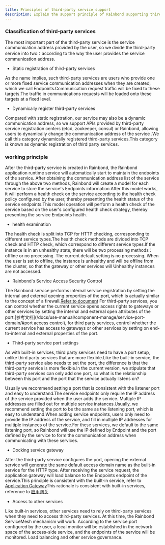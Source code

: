```yaml
---
title: Principles of third-party service support
description: Explain the support principle of Rainbond supporting third-party services
---
```


### Classification of third-party services

The most important part of the third-party service is the service communication address provided by the user, so we divide the third-party service into two：according to the way the user provides the service communication address.

- Static registration of third-party services

As the name implies, such third-party services are users who provide one or more fixed service communication addresses when they are created, which we call Endpoints.Communication request traffic will be fixed to these targets.The traffic in communications requests will be loaded onto these targets at a fixed level.

- Dynamically register third-party services

Compared with static registration, our service may also be a dynamic communication address, so we support APIs provided by third-party service registration centers (etcd, zookeeper, consul) or Rainbond, allowing users to dynamically change the communication address of the service .We call this category dynamically registered third-party services.This category is known as dynamic registration of third party services.

### working principle

After the third-party service is created in Rainbond, the Rainbond application runtime service will automatically start to maintain the endpoints of the service. After obtaining the communication address list of the service through the above two methods, Rainbond will create a model for each service to store the service's Endpoints information.After this model works, it will perform a health check on the service according to the health check policy configured by the user, thereby presenting the health status of the service endpoints.This model operation will perform a health check of the service based on the user's configured health check strategy, thereby presenting the service Endpoints health.

- health examination

The health check is split into TCP for HTTP checking, corresponding to different service types.The health check methods are divided into TCP check and HTTP check, which correspond to different service types.If the instance is in an unhealthy state, there will be two processing methods：offline or no processing. The current default setting is no processing. When the user is set to offline, the instance is unhealthy and will be offline from the cluster, so that the gateway or other services will Unhealthy instances are not accessed.

- Rainbond's Service Access Security Control

The Rainbond service performs internal service registration by setting the internal and external opening properties of the port, which is actually similar to the concept of a firewall.[Refer to document](/docs/use-manual/component-manage/service-port-domain/#端口访问控制) For third-party services, you can control whether the current service opens access rights to gateways or other services by setting the internal and external open attributes of the port.[参考文档](/docs/use-manual/component-manage/service-port-domain/#port access control), for third party services, control whether the current service has access to gateways or other services by setting on end-to-internal and external properties of the port.

- Third-party service port settings

As with built-in services, third party services need to have a port setup, unlike third party services that are more flexible.Like the built-in service, the third-party service also needs to set the port, the difference is that the third-party service is more flexible.In the current version, we stipulate that third-party services can only add one port, so what is the relationship between this port and the port that the service actually listens on?

Usually we recommend setting a port that is consistent with the listener port and easy to understand.The service endpoints only require the IP address of the service provided when the user adds the service. Multiple IP addresses are filled out for multiple service instances.Usually, we recommend setting the port to be the same as the listening port, which is easy to understand.When adding service endpoints, users only need to provide the IP address of the service, and fill in multiple IP addresses for multiple instances of the service.For these services, we default to the same listening port, so Rainbond will use the IP defined by Endpoint and the port defined by the service to form the communication address when communicating with these services.

- Docking service gateway

After the third-party service configures the port, opening the external service will generate the same default access domain name as the built-in service for the HTTP type. After receiving the service request, the application gateway will load balance to the Endpoints endpoint of the service.This principle is consistent with the built-in service, refer to [Application Gateway](/docs/use-manual/team-manage/gateway/rules/domain)This rationale is consistent with built-in services, reference to [应用网关](/docs/use-manual/team-manage/gateway/rules/domain)

- Access to other services

Like built-in services, other services need to rely on third-party services when they need to access third-party services. At this time, the Rainbond ServiceMesh mechanism will work. According to the service port configured by the user, a local monitor will be established in the network space of the access-side service, and the endpoints of the service will be monitored. Load balancing and other service governance.

